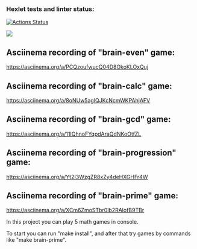 ### Hexlet tests and linter status:
[![Actions Status](https://github.com/AleksandKrasnyatov/php-project-45/actions/workflows/hexlet-check.yml/badge.svg)](https://github.com/AleksandKrasnyatov/php-project-45/actions)

<a href="https://codeclimate.com/github/AleksandKrasnyatov/php-project-45/maintainability"><img src="https://api.codeclimate.com/v1/badges/001cd103d55c4d780d49/maintainability" /></a>

## Asciinema recording of "brain-even" game:
https://asciinema.org/a/PCQzoufwucQ04D8OkoKLOxQuj

## Asciinema recording of "brain-calc" game:
https://asciinema.org/a/8oNUw5agIQJKcNcmWKPAhjAFV

## Asciinema recording of "brain-gcd" game:
https://asciinema.org/a/11IQhnoFYqpdAraQdNKoOtfZL

## Asciinema recording of "brain-progression" game:
https://asciinema.org/a/Yt2I3WzgZR8xZy4deHXGHFr4W

## Asciinema recording of "brain-prime" game:
https://asciinema.org/a/XCm6ZmoSTbr0lb2RAlofB9TBr

In this project you can play 5 math games in console.

To start you can run "make install", and after that try games by commands like "make brain-prime".
